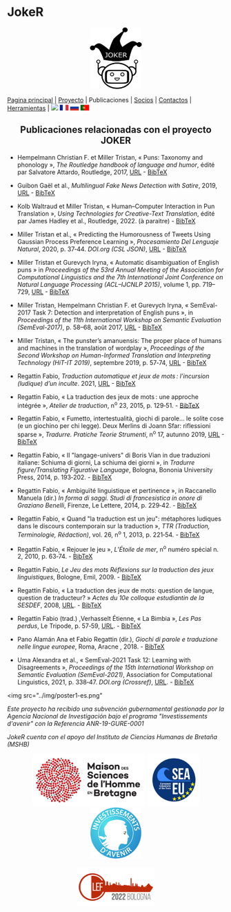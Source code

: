 # JokeR
<p align="center">
  <img src="../img/Joker.png" width="120" height="142">
</p>

 [Pagina principal](index) | [Proyecto](project) | Publicaciones | [Socios](partners) | [Contactos](contact) | [Herramientas](tools) | [<img src="../img/drapeau EN.png" width="20">](https://lepocci.github.io/joker-/EN/index) [<img src="../img/drapeau FR.png" width="20">](https://lepocci.github.io/joker-/FR/index)  [<img src="../img/drapeau RU.png" width="20">](https://lepocci.github.io/joker-/RU/index)  [<img src="../img/drapeau PT.png" width="20">](https://lepocci.github.io/joker-/PT/index)
<br>

<h2 align="center">Publicaciones relacionadas con el proyecto JOKER</h2>
  
  - Hempelmann Christian F. et Miller Tristan, «&nbsp;Puns: Taxonomy and phonology&nbsp;», <em>The Routledge handbook of language and humor</em>, édité par Salvatore Attardo, Routledge, 2017, <a href="https://dx.doi.org/10.4324/9781315731162-8">URL</a> - <a href="../BibTex/Puns_Taxonomy_and_phonology.bib">BibTeX</a>
  
  - Guibon Gaël et al., <em>Multilingual Fake News Detection with Satire</em>, 2019, <a href="https://halshs.archives-ouvertes.fr/halshs-02391141/document">URL</a> - <a href="../BibTex/Multilingual_Fake_News_Detection.bib">BibTeX</a>
 
  - Kolb Waltraud et Miller Tristan, «&nbsp;Human–Computer Interaction in Pun Translation&nbsp;», <em>Using Technologies for Creative-Text Translation</em>, édité par James Hadley et al., Routledge, 2022. (à paraitre) - <a href="../BibTex/Human–Computer_Interaction_in_Pun_Translation.bib">BibTeX</a>
  
  - Miller Tristan et al., «&nbsp;Predicting the Humorousness of Tweets Using Gaussian Process Preference Learning&nbsp;», <em>Procesamiento Del Lenguaje Natural</em>, 2020, p. 37‑44. <em>DOI.org (CSL JSON)</em>, <a href="https://doi.org/10.26342/2020-64-4">URL</a> - <a href="../BibTex/Predicting_the_humorousness_of_tweets.bib">BibTeX</a>
  
  -  Miller Tristan et Gurevych Iryna, «&nbsp;Automatic disambiguation of English puns&nbsp;» in <em>Proceedings of the 53rd Annual Meeting of the Association for Computational Linguistics and the 7th International Joint Conference on Natural Language Processing (ACL–IJCNLP 2015)</em>, volume 1, pp. 719–729, <a href="https://dx.doi.org/10.3115/v1/P15-1070">URL</a> - <a href="../BibTex/Automatic_disambiguation_of_English_puns.bib">BibTeX</a> 
 
  - Miller Tristan, Hempelmann Christian F. et Gurevych Iryna, «&nbsp;SemEval-2017 Task 7: Detection and interpretation of English puns&nbsp;», in <em>Proceedings of the 11th International Workshop on Semantic Evaluation (SemEval-2017)</em>, p. 58–68, août 2017, <a href="https://dx.doi.org/10.18653/v1/S17-2005">URL</a> - <a href="../BibTex/Puns_Taxonomy_and_phonology.bib">BibTeX</a>

  - Miller Tristan, «&nbsp;The punster’s amanuensis: The proper place of humans and machines in the translation of wordplay&nbsp;», <em>Proceedings of the Second Workshop on Human-Informed Translation and Interpreting Technology (HiT-IT 2019)</em>, septembre 2019, p. 57‑74, <a href="https://doi.org/10.26615">URL</a> - <a href="../BibTex/The_punster's_amanuensis.bib">BibTeX</a>
    
  - Regattin Fabio, <em>Traduction automatique et jeux de mots : l’incursion (ludique) d’un inculte</em>. 2021, <a href="https://motsmachines.github.io/2021/en/submissions/Mots-Machines-2021_paper_5.pdf">URL</a> - <a href="../BibTex/Traduction_automatique_et_jeux_de_mots.bib">BibTeX</a>
 
  - Regattin Fabio, «&nbsp;La traduction des jeux de mots : une approche intégrée&nbsp;», <em>Atelier de traduction</em>, n<sup>o</sup> 23, 2015, p. 129‑51. - <a href="../BibTex/La_traductio_ des_jeux_de_mots_ une_approche_intégrée.bib">BibTeX</a>

  - Regattin Fabio, «&nbsp;Fumetto, intertestualità, giochi di parole… le solite cose (e un giochino per chi legge). Deux Merlins di Joann Sfar: riflessioni sparse&nbsp;»,  <em>Tradurre. Pratiche Teorie Strumenti</em>, n<sup>o</sup> 17, autunno 2019, <a href="https://rivistatradurre.it/2019/11/fumetto-intertestualita-giochi-di-parole-le-solite-cose-e-un-giochino-per-chi-legge/">URL</a> - <a href="../BibTex/Fumetto_intertestualita_giochi_di_parole.bib">BibTeX</a>

  - Regattin Fabio, «&nbsp;Il "langage-univers" di Boris Vian in due traduzioni italiane: Schiuma di giorni, La schiuma dei giorni&nbsp;», in <em>Tradurre figure/Translating Figurative Language</em>, Bologna, Bononia University Press, 2014, p. 193‑202. - <a href="../BibTex/Il_‘langage-univers’_di_Boris_Vian.bib">BibTeX</a>

  - Regattin Fabio, «&nbsp;Ambiguïté linguistique et pertinence&nbsp;», in Raccanello Manuela (dir.) <em>In forma di saggi. Studi di francesistica in onore di Graziano Benelli</em>, Firenze, Le Lettere, 2014, p. 229‑42. - <a href="../BibTex/Ambiguite_linguistique_et_pertinence.bib">BibTeX</a>

  - Regattin Fabio, «&nbsp;Quand "la traduction est un jeu": métaphores ludiques dans le discours contemporain sur la traduction&nbsp;», <em>TTR (Traduction, Terminologie, Rédaction)</em>, vol. 26, n<sup>o</sup> 1, 2013, p. 221‑54. - <a href="../BibTex/Quand_la_traduction_est_un_jeu.bib">BibTeX</a>

  - Regattin Fabio, «&nbsp;Rejouer le jeu&nbsp;», <em>L’Étoile de mer</em>, n<sup>o</sup> numéro spécial n. 2, 2010, p. 63‑74. - <a href="../BibTex/Rejouer_le_jeu.bib">BibTeX</a>

  - Regattin Fabio, <em>Le Jeu des mots Réflexions sur la traduction des jeux linguistiques</em>, Bologne, Emil, 2009. - <a href="../BibTex/Le_Jeu_des_mots_Reflexions.bib">BibTeX</a>

  - Regattin Fabio, «&nbsp;La traduction des jeux de mots: question de langue, question de traducteur?&nbsp;» <em>Actes du 10e colloque estudiantin de la SESDEF</em>, 2008, <a href="http://www.chass.utoronto.ca/french/SESDEF/miroir/regattin.pdf">URL</a>. - <a href="../BibTex/La traduction des jeux de mots question de langue.bib">BibTeX</a>

  - Regattin Fabio (trad.) ,Verhasselt Étienne, «&nbsp;La Bimbia&nbsp;», <em>Les Pas perdus</em>, Le Tripode, p. 57‑59, <a href="https://www.intralinea.org/index.php/translations/item/2412">URL</a>. - <a href="../BibTex/La_Bimbia.bib">BibTeX</a>
 
  - Pano Alamán Ana et Fabio Regattin (dir.), <em>Giochi di parole e traduzione nelle lingue europee</em>, Roma, Aracne , 2018. - <a href="../BibTex/Giochi_di_parole_e_traduzione.bib">BibTeX</a>

  - Uma Alexandra et al.,  «&nbsp;SemEval-2021 Task 12: Learning with Disagreements&nbsp;», <em>Proceedings of the 15th International Workshop on Semantic Evaluation (SemEval-2021)</em>, Association for Computational Linguistics, 2021, p. 338‑47. <em>DOI.org (Crossref)</em>, <a href="https://doi.org/10.18653/v1/2021.semeval-1.41">URL</a>. - <a href="../BibTex/SemEval-2021_Task_12.bib">BibTeX</a>


<img src="../img/poster1-es.png"

<p>
<em>Este proyecto ha recibido una subvención gubernamental gestionada por la Agencia Nacional de Investigación bajo el programa "Investissements d'avenir" con la Referencia ANR-19-GURE-0001</em>
</p>
<p>
<em>JokeR cuenta con el apoyo del Instituto de Ciencias Humanas de Bretaña (MSHB)</em>
</p>
<div align="center">
  <a href="https://www.mshb.fr"><img src="../img/MSHB.jpg" height="120"></a>
  <a href="https://sea-eu.org/?lang=fr"><img src="../img/SEA-EU.png" height="120"></a>
  <a href="https://www.gouvernement.fr/le-programme-d-investissements-d-avenir"><img src="../img/Investissement avenir.jpeg" height="120"></a>
</div>
<br />
<div align="center">
  <a href="https://clef2022.clef-initiative.eu/index.php"><img src="../img/CLEF2022.png" height="90"></a> 
</div>
